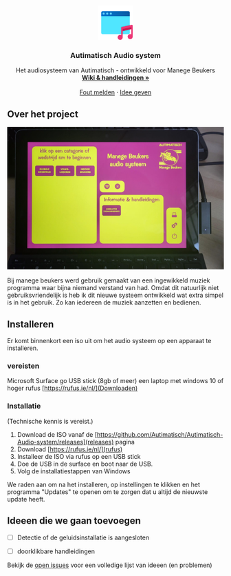 <!-- PROJECT SHIELDS -->
<!--
*** I'm using markdown "reference style" links for readability.
*** Reference links are enclosed in brackets [ ] instead of parentheses ( ).
*** See the bottom of this document for the declaration of the reference variables
*** for contributors-url, forks-url, etc. This is an optional, concise syntax you may use.
*** https://www.markdownguide.org/basic-syntax/#reference-style-links
-->


<!-- PROJECT LOGO -->
<br />
<div align="center">
  <a href="https://github.com/Autimatisch/Autimatisch-Audio-system">
    <img src="images/logo.png" alt="Logo" width="80" height="80">
  </a>

<h3 align="center">Autimatisch Audio system</h3>

  <p align="center">
    Het audiosysteem van Autimatisch - ontwikkeld voor Manege Beukers
    <br />
    <a href="https://github.com/Autimatisch/Autimatisch-Audio-system"><strong>Wiki & handleidingen »</strong></a>
    <br />
    <br />
    <a href="https://github.com/Autimatisch/Autimatisch-Audio-system/issues">Fout melden</a>
    ·
    <a href="https://github.com/Autimatisch/Autimatisch-Audio-system/issues">Idee geven</a>
  </p>
</div>



<!-- ABOUT THE PROJECT -->
## Over het project

[![Product Name Screen Shot][product-screenshot]](https://github.com/Autimatisch/Autimatisch-Audio-system)

Bij manege beukers werd gebruik gemaakt van een ingewikkeld muziek programma waar bijna niemand verstand van had. Omdat dit natuurlijk niet gebruiksvriendelijk is heb ik dit nieuwe systeem ontwikkeld wat extra simpel is in het gebruik. Zo kan iedereen de muziek aanzetten en bedienen.



<!-- GETTING STARTED -->
## Installeren

Er komt binnenkort een iso uit om het audio systeem op een apparaat te installeren. 

### vereisten

Microsoft Surface go
USB stick (8gb of meer)
een laptop met windows 10 of hoger
rufus [https://rufus.ie/nl/](Downloaden)

### Installatie
(Technische kennis is vereist.)

1. Download de ISO vanaf de [https://github.com/Autimatisch/Autimatisch-Audio-system/releases](releases) pagina 
2. Download [https://rufus.ie/nl/](rufus)
3. Installeer de ISO via rufus op een USB stick
4. Doe de USB in de surface en boot naar de USB.
5. Volg de installatiestappen van Windows

We raden aan om na het installeren, op instellingen te klikken en het programma "Updates" te openen om te zorgen dat u altijd de nieuwste update heeft.



<!-- ROADMAP -->
## Ideeen die we gaan toevoegen

- [ ] Detectie of de geluidsinstallatie is aangesloten
- [ ] doorklikbare handleidingen


Bekijk de [open issues](https://github.com/Autimatisch/Autimatisch-Audio-system/issues) voor een volledige lijst van ideeen (en problemen)





<!-- MARKDOWN LINKS & IMAGES -->
<!-- https://www.markdownguide.org/basic-syntax/#reference-style-links -->
[issues-url]: https://github.com/github_username/repo_name/issues
[product-screenshot]: images/device.jpg

